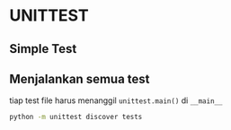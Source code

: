 # UNITTEST

## Simple Test



## Menjalankan semua test
tiap test file harus menanggil `unittest.main()` di `__main__`
```bash
python -m unittest discover tests
```